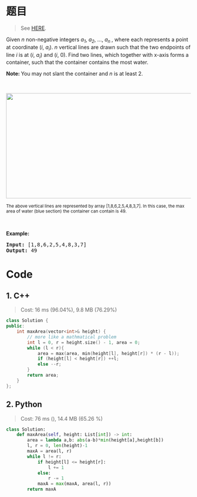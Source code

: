 # 题目

> See [HERE](https://leetcode.com/problems/container-with-most-water/).

<div><p>Given <i>n</i> non-negative integers <i>a<sub>1</sub></i>, <i>a<sub>2</sub></i>, ..., <i>a<sub>n&nbsp;</sub></i>, where each represents a point at coordinate (<i>i</i>, <i>a<sub>i</sub></i>). <i>n</i> vertical lines are drawn such that the two endpoints of line <i>i</i> is at (<i>i</i>, <i>a<sub>i</sub></i>) and (<i>i</i>, 0). Find two lines, which together with x-axis forms a container, such that the container contains the most water.</p>

<p><strong>Note:&nbsp;</strong>You may not slant the container and <i>n</i> is at least 2.</p>

<p>&nbsp;</p>

<p><img alt="" src="https://s3-lc-upload.s3.amazonaws.com/uploads/2018/07/17/question_11.jpg" style="width: 600px; height: 287px;"></p>

<p><small>The above vertical lines are represented by array [1,8,6,2,5,4,8,3,7]. In this case, the max area of water (blue section) the container can contain&nbsp;is 49. </small></p>

<p>&nbsp;</p>

<p><strong>Example:</strong></p>

<pre><strong>Input:</strong> [1,8,6,2,5,4,8,3,7]
<strong>Output:</strong> 49</pre></div>

# Code 

## 1. C++

> Cost: 16 ms (96.04%), 9.8 MB (76.29%)

```cpp
class Solution {
public:
    int maxArea(vector<int>& height) {
        // more like a mathmatical problem
        int l = 0, r = height.size() - 1, area = 0;
        while (l < r){
            area = max(area, min(height[l], height[r]) * (r - l));
            if (height[l] < height[r]) ++l;
            else --r;
        }
        return area;
    }
};
```

## 2. Python

> Cost: 76 ms (), 14.4 MB (65.26 %)

```python
class Solution:
    def maxArea(self, height: List[int]) -> int:
        area = lambda a,b: abs(a-b)*min(height[a],height[b])
        l, r = 0, len(height)-1
        maxA = area(l, r)
        while l != r:
            if height[l] <= height[r]:
                l += 1
            else:
                r -= 1
            maxA = max(maxA, area(l, r))
        return maxA
```
